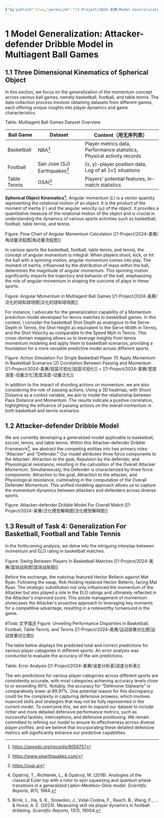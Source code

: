 ```yaml
---
{"dg-publish":true,"permalink":"/1-Project/2024-美赛/Model Generalization/"}
---
```


# 1 Model Generalization: Attacker-defender Dribble Model in Multiagent Ball Games
## 1.1 Three Dimensional Kinematics of Spherical Object
In this section, we focus on the generalization of the momentum concept across various ball games, namely basketball, football, and table tennis. The data collection process involves obtaining datasets from different games, each offering unique insights into player dynamics and game characteristics.

Table: Multiagent Ball Games Dataset Overview

| Ball Game | Dataset | Content（用无序列表） |
| ---- | ---- | ---- |
| Basketball | NBA[^2] | Player metrics data, Performance statistics, Physical activity records |
| Football | San Jose (SJ) Earthquakes[^1] | (x, y)-player position data, Log of all 1v1 situations |
| Table Tennis | OSAI[^3] | Players' potential features, In-match statistics |

**Spherical Object Kinematics**[^4]: Angular momentum ($L$) is a vector quantity representing the rotational motion of an object. It is the product of the moment of inertia ($I$ ) and the angular velocity ($ω$) of the object. It provides a quantitative measure of the rotational motion of the object and is crucial in understanding the dynamics of various sports activities such as basketball, football, table tennis, and tennis.

Figure: Flow Chart of Angular Momentum Calculation
[[1-Project/2024-美赛/角动量流程图\|角动量流程图]]

In various sports like basketball, football, table tennis, and tennis, the concept of angular momentum is integral. When players shoot, kick, or hit the ball with a spinning motion, angular momentum comes into play. The moment of inertia, influenced by the distribution of mass within the ball, determines the magnitude of angular momentum. This spinning motion significantly impacts the trajectory and behavior of the ball, emphasizing the role of angular momentum in shaping the outcome of plays in these sports.

Figure: Angular Momentum in Multiagent Ball Games
[[1-Project/2024-美赛/泛化的球和球场图\|泛化的球和球场图]]

For instance, I advocate for the generalization capability of a Momentum prediction model developed for tennis matches to basketball games. In this context, I consider the basketball Shot Depth as analogous to the Serve Depth in Tennis, the Shot Height as equivalent to the Serve Width in Tennis, and the Shot Velocity as comparable to the Speed Mph in Tennis. This cross-domain mapping allows us to leverage insights from tennis momentum modeling and apply them to basketball scenarios, providing a foundation for a more versatile predictive model across different sports.

Figure: Action Simulation For Single Basketball Player
(1) Apply Momentum In Basketball Scenarios
(2) Correlation Between Passing and Momentum
[[1-Project/2024-美赛/投篮可视化\|投篮可视化]] + [[1-Project/2024-美赛/宽度深度-动量泛化\|宽度深度-动量泛化]]

In addition to the impact of shooting actions on momentum, we are also considering the role of passing actions. Using a 3D heatmap, with Shoot Distance as a control variable, we aim to model the relationship between Pass Distance and Momentum. The results indicate a positive correlation, highlighting the influence of passing actions on the overall momentum in both basketball and tennis scenarios.
## 1.2 Attacker-defender Dribble Model
We are currently developing a generalized model applicable to basketball, soccer, tennis, and table tennis. Within this Attacker-defender Dribble Framework[^5], we abstract the competing entities into two primary roles: "Attacker" and "Defender." Our model attributes three force components to the Attacker: Attraction to the goal, Repulsion by the defender, and Physiological resistance, resulting in the calculation of the Overall Attacker Momentum. Simultaneously, the Defender is characterized by three force components: Attraction to the goal, Attraction to the attacker, and Physiological resistance, culminating in the computation of the Overall Defender Momentum. This unified modeling approach allows us to capture the momentum dynamics between attackers and defenders across diverse sports.

Figure: Attacker-defender Dribble Model For Overall Match
[[1-Project/2024-美赛/泛化模型解释图\|泛化模型解释图]]

## 1.3 Result of Task 4: Generalization For Basketball, Football and Table Tennis
In the forthcoming analysis, we delve into the intriguing interplay between momentum and ELO rating in basketball matches.

Figure: Swing Between Players In Basketball Matches
[[1-Project/2024-美赛/篮球战局图\|篮球战局图]]

Before the exchange, the matchup featured Hector Bellerin against Mat Ryan. Following the swap, Rob Holding replaced Hector Bellerin, facing Mat Ryan.
The strategic substitution not only influenced the momentum of the Attacker but also played a role in the ELO ratings and ultimately reflected in the Attacker's improved score. This astute management of momentum showcases the Attacker's proactive approach to leveraging key moments for a competitive advantage, resulting in a noteworthy turnaround in the game.

#Todo 文字描述
Figure: Unveiling Performance Disparities in Basketball, Football, Table Tennis, and Tennis
[[1-Project/2024-美赛/运动效果对比图\|运动效果对比图]]

The table below displays the predicted total and correct predictions for various player categories in different sports. An error analysis was conducted to evaluate the accuracy of the win predictions.

Table: Error Analysis
[[1-Project/2024-美赛/误差分析表\|误差分析表]]

The win predictions for various player categories across different sports are consistently accurate, with most categories achieving accuracy levels close to or exceeding 90%. Notably, the accuracy for "Defensive Stalwarts" is comparatively lower at 89.97%. One potential reason for this discrepancy could be the complexity in capturing defensive prowess, which involves nuanced skills and strategies that may not be fully represented in the current model.
To overcome this, we aim to expand our dataset to include richer and more detailed defensive performance metrics, such as successful tackles, interceptions, and defensive positioning. We remain committed to refining our model to ensure its effectiveness across diverse player profiles, and we believe that incorporating these detailed defensive metrics will significantly enhance our predictive capabilities.

[^1]: https://www.sjearthquakes.com/
[^2]: https://zenodo.org/records/8056757
[^3]: https://osai.ai
[^4]: Opatrný, T., Richterek, L., & Opatrný, M. (2018). Analogies of the classical Euler top with a rotor to spin squeezing and quantum phase transitions in a generalized Lipkin-Meshkov-Glick model. _Scientific Reports_, _8_(1), 1984.
[^5]: Brink, L., Ha, S. K., Snowdon, J., Vidal-Codina, F., Rauch, B., Wang, F., … & Hosoi, A. E. (2023). Measuring skill via player dynamics in football dribbling. _Scientific Reports_, _13_(1), 19004.